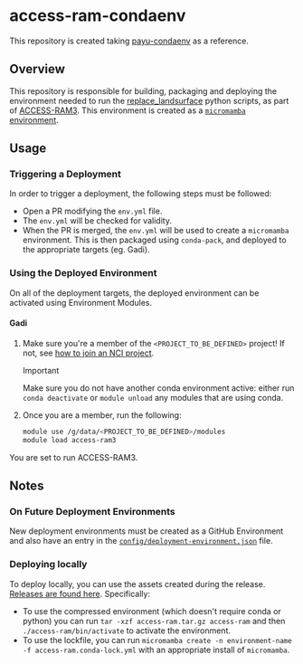 # access-ram-condaenv

This repository is created taking [payu-condaenv](https://github.com/ACCESS-NRI/payu-condaenv) as a reference.

## Overview

This repository is responsible for building, packaging and deploying the environment needed to run the [replace_landsurface](https://github.com/ACCESS-NRI/replace_landsurface) python scripts, as part of [ACCESS-RAM3](https://github.com/ACCESS-NRI/ACCESS-RAM3).
This environment is created as a [`micromamba` environment](https://mamba.readthedocs.io/en/latest/user_guide/micromamba.html).

## Usage

### Triggering a Deployment

In order to trigger a deployment, the following steps must be followed:

- Open a PR modifying the `env.yml` file.
- The `env.yml` will be checked for validity.
- When the PR is merged, the `env.yml` will be used to create a `micromamba` environment. This is then packaged using `conda-pack`, and deployed to the appropriate targets (eg. Gadi).

### Using the Deployed Environment

On all of the deployment targets, the deployed environment can be activated using Environment Modules.

#### Gadi

1. Make sure you're a member of the `<PROJECT_TO_BE_DEFINED>` project! If not, see [how to join an NCI project](https://access-hive.org.au/getting_started/first_steps/#join-relevant-nci-projects).
   > [!IMPORTANT]
   > Make sure you do not have another conda environment active: either run `conda deactivate` or `module unload` any modules that are using conda.

2. Once you are a member, run the following:

   ```bash
   module use /g/data/<PROJECT_TO_BE_DEFINED>/modules
   module load access-ram3
   ```

You are set to run ACCESS-RAM3.

## Notes

### On Future Deployment Environments

New deployment environments must be created as a GitHub Environment and also have an entry in the [`config/deployment-environment.json`](https://github.com/ACCESS-NRI/access-ram-condaenv/blob/main/config/deployment-environment.json) file.

### Deploying locally

To deploy locally, you can use the assets created during the release. [Releases are found here](https://github.com/ACCESS-NRI/access-ram-condaenv/releases). Specifically:

- To use the compressed environment (which doesn't require conda or python) you can run `tar -xzf access-ram.tar.gz access-ram` and then `./access-ram/bin/activate` to activate the environment.
- To use the lockfile, you can run `micromamba create -n environment-name -f access-ram.conda-lock.yml` with an appropriate install of `micromamba`.
